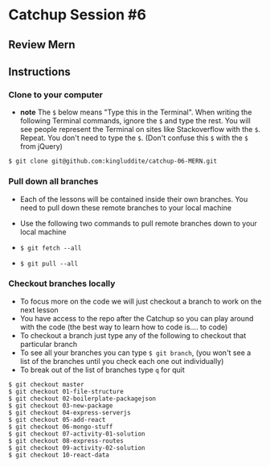 # Catchup Session #6
## Review Mern

## Instructions
### Clone to your computer
* **note** The `$` below means "Type this in the Terminal". When writing the following Terminal commands, ignore the `$` and type the rest. You will see people represent the Terminal on sites like Stackoverflow with the `$`. Repeat. You don't need to type the `$`. (Don't confuse this `$` with the `$` from jQuery)

`$ git clone git@github.com:kingluddite/catchup-06-MERN.git`

### Pull down all branches
* Each of the lessons will be contained inside their own branches. You need to pull down these remote branches to your local machine
* Use the following two commands to pull remote branches down to your local machine

* `$ git fetch --all`
* `$ git pull --all`

### Checkout branches locally
* To focus more on the code we will just checkout a branch to work on the next lesson
* You have access to the repo after the Catchup so you can play around with the code (the best way to learn how to code is.... to code)
* To checkout a branch just type any of the following to checkout that particular branch
* To see all your branches you can type `$ git branch`, (you won't see a list of the branches until you check each one out individually)
* To break out of the list of branches type `q` for quit

```
$ git checkout master
$ git checkout 01-file-structure
$ git checkout 02-boilerplate-packagejson
$ git checkout 03-new-package
$ git checkout 04-express-serverjs
$ git checkout 05-add-react
$ git checkout 06-mongo-stuff
$ git checkout 07-activity-01-solution
$ git checkout 08-express-routes
$ git checkout 09-activity-02-solution
$ git checkout 10-react-data
```

